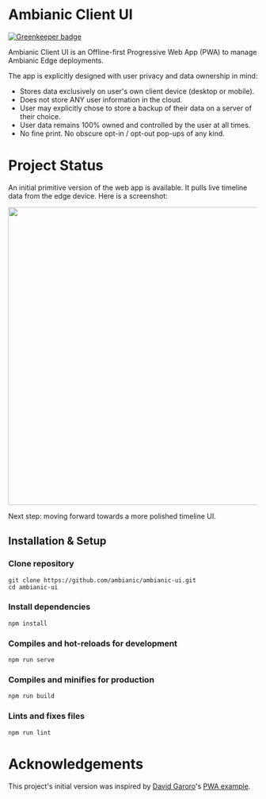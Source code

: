 # Ambianic Client UI

[![Greenkeeper badge](https://badges.greenkeeper.io/ambianic/ambianic-ui.svg)](https://greenkeeper.io/)

Ambianic Client UI is an Offline-first Progressive Web App (PWA) to manage Ambianic Edge deployments.

The app is explicitly designed with user privacy and data ownership in mind:

* Stores data exclusively on user's own client device (desktop or mobile).
* Does not store ANY user information in the cloud.
* User may explicitly chose to store a backup of their data on a server of their choice.
* User data remains 100% owned and controlled by the user at all times.
* No fine print. No obscure opt-in / opt-out pop-ups of any kind.

# Project Status

An initial primitive version of the web app is available. It pulls live timeline data from the edge device. Here is a screenshot:

<img src="https://raw.githubusercontent.com/ambianic/ambianic-ui/master/screenshot.png" width="600">

Next step: moving forward towards a more polished timeline UI.

## Installation & Setup
### Clone repository
```
git clone https://github.com/ambianic/ambianic-ui.git
cd ambianic-ui
```

### Install dependencies
```
npm install
```

### Compiles and hot-reloads for development
```
npm run serve
```

### Compiles and minifies for production
```
npm run build
```

### Lints and fixes files
```
npm run lint
```

# Acknowledgements

This project's initial version was inspired by
[David Garoro](https://github.com/davidgaroro)'s [PWA example](https://github.com/davidgaroro/vuetify-todo-pwa).

